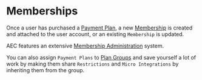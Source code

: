 # Memberships

Once a user has purchased a [Payment Plan](/memberships/02-payment-plan), a new [Membership](/memberships/01-membership) is created and attached to the user account, or an existing `Membership` is updated.

AEC features an extensive [Membership Administration](/memberships/03-membership-administration) system.

You can also assign `Payment Plans` to [Plan Groups](/memberships/04-plan-groups) and save yourself a lot of work by making them share `Restrictions` and `Micro Integrations` by inheriting them from the group.
